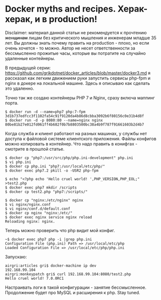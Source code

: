 Docker myths and recipes. Херак-херак, и в production!
========

Disclaimer: материал данной статьи не рекомендуется к прочтению ~~женщинам~~ лицам без критического мышления и инженерам младше 35 лет. Вы должны знать почему править на production - плохо, но если очень хочется - то можно.
Автор не несет ответственности за бессмысленно прожитые часы, которые вы потратите на случайно удаленныe контейнеры.

В предыдущей серии: https://github.com/grikdotnet/docker_articles/blob/master/docker3.md я рассказал как легким движением руки запустить сервисы php-fpm и nginx в докере на локальной машине. Здесь я описываю как сделать это удаленно.

Точно так же создаю контейнеры PHP 7 и Nginx, сразу включа маппинг порта.
```
$ docker run -d --name=php7 php:7-fpm
3d1b737edfcc3f1102fa54c91f9120da4b86d8cbba3092b6f80156c0e31b4d8f
$ docker run -d -p 8080:80 --name=nginx nginx
80be81b27e012fd061ff4b682f0b7b8803500bc38a4b9f787f91661603b2d4b7
```

Когда служба и клиент работают на разных машинах, у службы нет доступа к файловой системе клиентского приложения. Файлы конфигов можно копировать в контейнер. Что надо править в конифгах - смотрите в прошлой статье.

```
$ docker cp "php7:/usr/src/php/php.ini-development" php.ini
$ vi php.ini
$ docker cp php.ini "php7:/usr/local/etc/php/"
$ docker exec php7.2 pkill -o -USR2 php-fpm

$ echo "<?php echo 'Hello cruel world! ',PHP_VERSION,PHP_EOL;" >test2.php
$ docker exec php7 mkdir /scripts
$ docker cp test2.php "php7:/scripts/"

$ docker cp "nginx:/etc/nginx" nginx
$ vi nginx/nginx.conf
$ vi nginx/conf.d/default.conf
$ docker cp nginx "nginx:/etc/"
$ docker exec nginx service nginx reload
Reloading nginx: nginx.
```

Теперь можно проверить что php видит мой конфиг.
```
~$ docker exec php7 php -i |grep php.ini
Configuration File (php.ini) Path => /usr/local/etc/php
Loaded Configuration File => /usr/local/etc/php/php.ini
```
Запускаю:
```
airgri:articles gri$ docker-machine ip dev
192.168.99.104
airgri:monkeypatch gri$ curl 192.168.99.104:8080/test2.php
Hello cruel world! 7.0.0RC1
```

Настраивать логи в такой конфигурации - занятие бессмысленное. Продолжение будет про MySQL и расширения к php. Stay tuned.